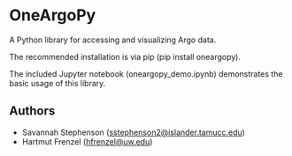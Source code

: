 # OneArgoPy
A Python library for accessing and visualizing Argo data.

The recommended installation is via pip (pip install oneargopy).

The included Jupyter notebook (oneargopy_demo.ipynb) demonstrates the basic usage of this library.

## Authors

* Savannah Stephenson (sstephenson2@islander.tamucc.edu)
* Hartmut Frenzel (hfrenzel@uw.edu)

  
